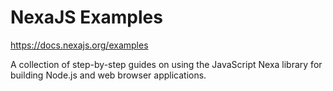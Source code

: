 # NexaJS Examples

https://docs.nexajs.org/examples

A collection of step-by-step guides on using the JavaScript Nexa library for building Node.js and web browser applications.
